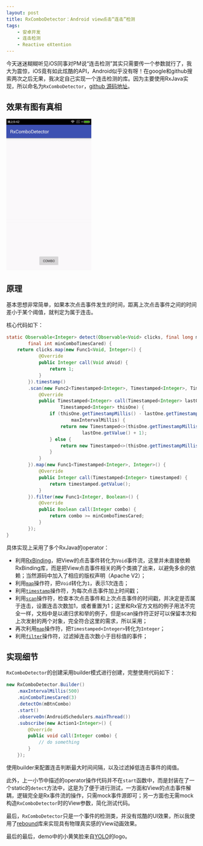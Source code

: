 ```yaml
---
layout: post
title: RxComboDetector：Android view点击“连击”检测
tags:
    - 安卓开发
    - 连击检测
    - Reactive eXtention
---
```


今天迷迷糊糊听见iOS同事对PM说“连击检测”其实只需要传一个参数就行了，我大为震惊，iOS竟有如此炫酷的API，Android似乎没有呀！在google和github搜索两次之后无果，我决定自己实现一个连击检测的库。因为主要使用RxJava实现，所以命名为`RxComboDetector`，[github 源码地址](https://github.com/Piasy/RxComboDetector)。

## 效果有图有真相

<img src="/img/8/combo-demo.gif" alt="combo-demo" style="height:400px">

## 原理

基本思想非常简单，如果本次点击事件发生的时间，距离上次点击事件之间的时间差小于某个阈值，就判定为属于连击。

核心代码如下：

~~~ java
static Observable<Integer> detect(Observable<Void> clicks, final long maxIntervalMillis,
        final int minComboTimesCared) {
    return clicks.map(new Func1<Void, Integer>() {
            @Override
            public Integer call(Void aVoid) {
                return 1;
            }
        }).timestamp()
        .scan(new Func2<Timestamped<Integer>, Timestamped<Integer>, Timestamped<Integer>>() {
            @Override
            public Timestamped<Integer> call(Timestamped<Integer> lastOne,
                    Timestamped<Integer> thisOne) {
                if (thisOne.getTimestampMillis() - lastOne.getTimestampMillis() <=
                        maxIntervalMillis) {
                    return new Timestamped<>(thisOne.getTimestampMillis(),
                            lastOne.getValue() + 1);
                } else {
                    return new Timestamped<>(thisOne.getTimestampMillis(), 1);
                }
            }
        }).map(new Func1<Timestamped<Integer>, Integer>() {
            @Override
            public Integer call(Timestamped<Integer> timestamped) {
                return timestamped.getValue();
            }
        }).filter(new Func1<Integer, Boolean>() {
            @Override
            public Boolean call(Integer combo) {
                return combo >= minComboTimesCared;
            }
        });
}
~~~

具体实现上采用了多个RxJava的operator：

+  利用[RxBinding](https://github.com/JakeWharton/RxBinding)，把View的点击事件转化为`Void`事件流，这里并未直接依赖RxBinding库，而是把View点击事件相关的两个类摘了出来，以避免多余的依赖；当然源码中加入了相应的版权声明（Apache V2）；
+  利用[`map`](http://reactivex.io/documentation/operators/map.html)操作符，把`Void`转化为`1`，表示1次连击；
+  利用[`timestamp`](http://reactivex.io/documentation/operators/timestamp.html)操作符，为每次点击事件加上时间戳；
+  利用[`scan`](http://reactivex.io/documentation/operators/scan.html)操作符，检查本次点击事件和上次点击事件的时间戳，并决定是否属于连击，设置连击次数加1，或者重置为1；这里和Rx官方文档的例子用法不完全一样，文档中是以递归求和举的例子，但是scan操作符正好可以保留本次和上次发射的两个对象，完全符合这里的需求，所以采用；
+  再次利用[`map`](http://reactivex.io/documentation/operators/map.html)操作符，把`Timestamped<Integer>`转化为`Integer`；
+  利用[`filter`](http://reactivex.io/documentation/operators/filter.html)操作符，过滤掉连击次数小于目标值的事件；

## 实现细节

`RxComboDetector`的创建采用builder模式进行创建，完整使用代码如下：

~~~ java
new RxComboDetector.Builder()
    .maxIntervalMillis(500)
    .minComboTimesCared(3)
    .detectOn(mBtnCombo)
    .start()
    .observeOn(AndroidSchedulers.mainThread())
    .subscribe(new Action1<Integer>() {
        @Override
        public void call(Integer combo) {
            // do something
        }
    });
~~~

使用builder来配置连击判断最大时间间隔，以及过滤掉低连击事件的阈值。

此外，上一小节中描述的operator操作代码并不在`start`函数中，而是封装在了一个static的`detect`方法中，这是为了便于进行测试，一方面和View的点击事件解耦，逻辑完全是Rx事件流的操作，只需mock事件源即可；另一方面也无需mock构造`RxComboDetector`时的View参数，简化测试代码。

最后，`RxComboDetector`只是一个事件的检测类，并没有炫酷的UI效果，所以我使用了[rebound](https://github.com/facebook/rebound)库来实现具有物理真实感的View动画效果。

最后的最后，demo中的小黄笑脸来自[YOLO](https://www.yoloyolo.tv/)的logo。
